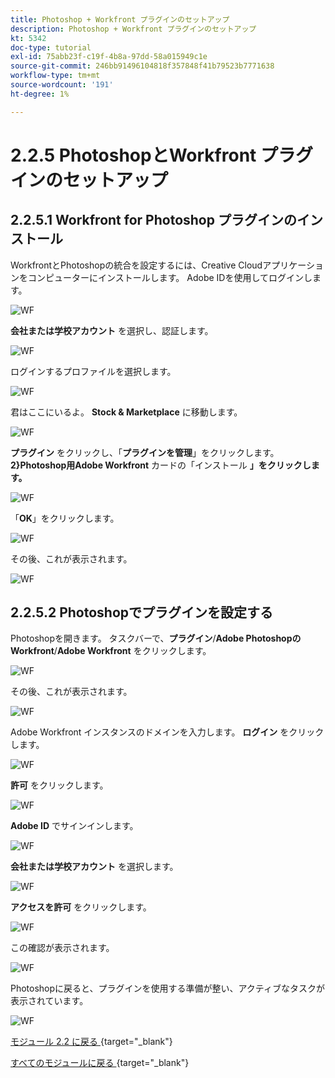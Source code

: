 ```yaml
---
title: Photoshop + Workfront プラグインのセットアップ
description: Photoshop + Workfront プラグインのセットアップ
kt: 5342
doc-type: tutorial
exl-id: 75abb23f-c19f-4b8a-97dd-58a015949c1e
source-git-commit: 246bb91496104818f357848f41b79523b7771638
workflow-type: tm+mt
source-wordcount: '191'
ht-degree: 1%

---
```


# 2.2.5 PhotoshopとWorkfront プラグインのセットアップ

## 2.2.5.1 Workfront for Photoshop プラグインのインストール

WorkfrontとPhotoshopの統合を設定するには、Creative Cloudアプリケーションをコンピューターにインストールします。 Adobe IDを使用してログインします。

![WF](./images/wf1.png)

**会社または学校アカウント** を選択し、認証します。

![WF](./images/wf2.png)

ログインするプロファイルを選択します。

![WF](./images/wf3.png)

君はここにいるよ。 **Stock &amp; Marketplace** に移動します。

![WF](./images/wf4.png)

**プラグイン** をクリックし、「**プラグインを管理**」をクリックします。 **2}Photoshop用Adobe Workfront** カードの「インストール **」をクリックします。**

![WF](./images/wf5.png)

「**OK**」をクリックします。

![WF](./images/wf6.png)

その後、これが表示されます。

![WF](./images/wf7.png)

## 2.2.5.2 Photoshopでプラグインを設定する

Photoshopを開きます。 タスクバーで、**プラグイン**/**Adobe PhotoshopのWorkfront**/**Adobe Workfront** をクリックします。

![WF](./images/wf8.png)

その後、これが表示されます。

![WF](./images/wf9.png)

Adobe Workfront インスタンスのドメインを入力します。 **ログイン** をクリックします。

![WF](./images/wf10.png)

**許可** をクリックします。

![WF](./images/wf11.png)

**Adobe ID** でサインインします。

![WF](./images/wf12.png)

**会社または学校アカウント** を選択します。

![WF](./images/wf13.png)

**アクセスを許可** をクリックします。

![WF](./images/wf14.png)

この確認が表示されます。

![WF](./images/wf15.png)

Photoshopに戻ると、プラグインを使用する準備が整い、アクティブなタスクが表示されています。

![WF](./images/wf16.png)

[ モジュール 2.2 に戻る ](./workfront.md){target="_blank"}

[ すべてのモジュールに戻る ](./../../../overview.md){target="_blank"}
